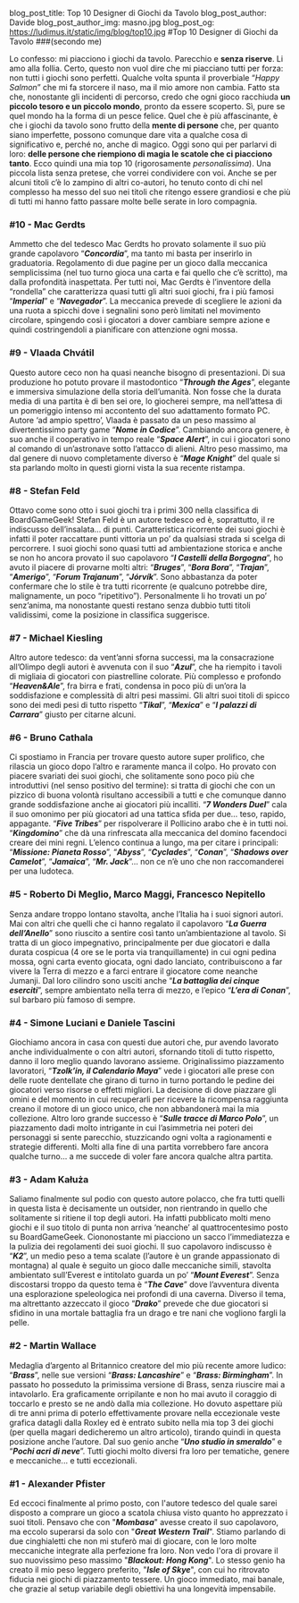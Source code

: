blog_post_title: Top 10 Designer di Giochi da Tavolo
blog_post_author: Davide
blog_post_author_img: masno.jpg
blog_post_og: https://ludimus.it/static/img/blog/top10.jpg
#Top 10 Designer di Giochi da Tavolo
###(secondo me)

Lo confesso: mi piacciono i giochi da tavolo. 
Parecchio e **senza riserve**. Li amo alla follia. 
Certo, questo non vuol dire che mi piacciano tutti per forza: non tutti i giochi sono perfetti. Qualche volta spunta il proverbiale “_Happy Salmon_” che mi fa storcere il naso, ma il mio amore non cambia. Fatto sta che, nonostante gli incidenti di percorso, credo che ogni gioco racchiuda **un piccolo tesoro e un piccolo mondo**, pronto da essere scoperto. Sì, pure se quel mondo ha la forma di un pesce felice. 
Quel che è più affascinante, è che i giochi da tavolo sono frutto della **mente di persone** che, per quanto siano imperfette, possono comunque dare vita a qualche cosa di significativo e, perché no, anche di magico. Oggi sono qui per parlarvi di loro: **delle persone che riempiono di magia le scatole che ci piacciono tanto**.
Ecco quindi una mia top 10 (rigorosamente _personalissima_). Una piccola lista senza pretese, che vorrei condividere con voi. Anche se per alcuni titoli c’è lo zampino di altri co-autori, ho tenuto conto di chi nel complesso ha messo del suo nei titoli che ritengo essere grandiosi e che più di tutti mi hanno fatto passare molte belle serate in loro compagnia.

### #10 - Mac Gerdts
Ammetto che del tedesco Mac Gerdts ho provato solamente il suo più grande capolavoro “**_Concordia_**”, ma tanto mi basta per inserirlo in graduatoria. Regolamento di due pagine per un gioco dalla meccanica semplicissima (nel tuo turno gioca una carta e fai quello che c’è scritto), ma dalla profondità inaspettata. 
Per tutti noi, Mac Gerdts è l’inventore della “rondella” che caratterizza quasi tutti gli altri suoi giochi, fra i più famosi “**_Imperial_**” e “**_Navegador_**”. La meccanica prevede di scegliere le azioni da una ruota a spicchi dove i segnalini sono però limitati nel movimento circolare, spingendo così i giocatori a dover cambiare sempre azione e quindi costringendoli a pianificare con attenzione ogni mossa.

### #9 - Vlaada Chvátil 
Questo autore ceco non ha quasi neanche bisogno di presentazioni. Di sua produzione ho potuto provare il mastodontico “**_Through the Ages_**”, elegante e immersiva simulazione della storia dell’umanità. Non fosse che la durata media di una partita è di ben sei ore, lo giocherei sempre, ma nell’attesa di un pomeriggio intenso mi accontento del suo adattamento formato PC. 
Autore ‘ad ampio spettro’, Vlaada è passato da un peso massimo al divertentissimo party game “**_Nome in Codice_**”. Cambiando ancora genere, è suo anche il cooperativo in tempo reale “**_Space Alert_**”, in cui i giocatori sono al comando di un’astronave sotto l’attacco di alieni. Altro peso massimo, ma dal genere di nuovo completamente diverso è “**_Mage Knight_**” del quale si sta parlando molto in questi giorni vista la sua recente ristampa.

### #8 - Stefan Feld 
Ottavo come sono otto i suoi giochi tra i primi 300 nella classifica di BoardGameGeek! Stefan Feld è un autore tedesco ed è, soprattutto, il re indiscusso dell’insalata… di punti. Caratteristica ricorrente dei suoi giochi è infatti il poter raccattare punti vittoria un po’ da qualsiasi strada si scelga di percorrere. I suoi giochi sono quasi tutti ad  ambientazione storica e anche se non ho ancora provato il suo capolavoro “**_I Castelli della Borgogna_**”, ho avuto il piacere di provarne molti altri: “**_Bruges_**”, “**_Bora Bora_**”, “**_Trajan_**”, “**_Amerigo_**”, “**_Forum Trajanum_**”, “**_Jórvík_**”. Sono abbastanza da poter confermare che lo stile è tra tutti ricorrente (e qualcuno potrebbe dire, malignamente, un poco “ripetitivo”). Personalmente li ho trovati un po’ senz’anima, ma nonostante questi restano senza dubbio tutti titoli validissimi, come la posizione in classifica suggerisce.

### #7 - Michael Kiesling
Altro autore tedesco: da vent’anni sforna successi, ma la consacrazione all’Olimpo degli autori è avvenuta con il suo “**_Azul_**”, che ha riempito i tavoli di migliaia di giocatori con piastrelline colorate. 
Più complesso e profondo “**_Heaven&Ale_**”, fra birra e frati, condensa in poco più di un’ora la soddisfazione e complessità di altri pesi massimi. 
Gli altri suoi titoli di spicco sono dei medi pesi di tutto rispetto “**_Tikal_**”, “**_Mexica_**” e “**_I palazzi di Carrara_**” giusto per citarne alcuni.

### #6 - Bruno Cathala
Ci spostiamo in Francia per trovare questo autore super prolifico, che rilascia un gioco dopo l’altro e raramente manca il colpo. Ho provato con piacere svariati dei suoi giochi, che solitamente sono poco più che introduttivi (nel senso positivo del termine): si tratta di giochi che con un pizzico di buona volontà risultano accessibili a tutti e che comunque danno grande soddisfazione anche ai giocatori più incalliti. “**_7 Wonders Duel_**” cala il suo omonimo per più giocatori ad una tattica sfida per due… teso, rapido, appagante. “**_Five Tribes_**” per rispolverare il Pollicino arabo che è in tutti noi. “**_Kingdomino_**” che dà una rinfrescata alla meccanica del domino facendoci creare dei mini regni. L’elenco continua a lungo, ma per citare i principali: “**_Missione: Pianeta Rosso_**”, “**_Abyss_**”, “**_Cyclades_**”, “**_Conan_**”, “**_Shadows over Camelot_**”, “**_Jamaica_**”, “**_Mr. Jack_**”... non ce n’è uno che non raccomanderei per una ludoteca.


### #5 -  Roberto Di Meglio, Marco Maggi, Francesco Nepitello
Senza andare troppo lontano stavolta, anche l’Italia ha i suoi signori autori. Mai con altri che quelli che ci hanno regalato il capolavoro “**_La Guerra dell’Anello_**” sono riuscito a sentire così tanto un’ambientazione al tavolo. Si tratta di un gioco impegnativo, principalmente per due giocatori e dalla durata cospicua (4 ore se le porta via tranquillamente) in cui ogni pedina mossa, ogni carta evento giocata, ogni dado lanciato, contribuiscono a far vivere la Terra di mezzo e a farci entrare il giocatore come neanche Jumanji. Dal loro cilindro sono usciti anche “**_La battaglia dei cinque eserciti_**”, sempre ambientato nella terra di mezzo, e l’epico “**_L’era di Conan_**”, sul barbaro più famoso di sempre.

### #4 -  Simone Luciani e Daniele Tascini
Giochiamo ancora in casa con questi due autori che, pur avendo lavorato anche individualmente o con altri autori, sfornando titoli di tutto rispetto, danno il loro meglio quando lavorano assieme. Originalissimo piazzamento lavoratori, “**_Tzolk’in, il Calendario Maya_**” vede i giocatori alle prese con delle ruote dentellate che girano di turno in turno portando le pedine dei giocatori verso risorse o effetti migliori. La decisione di dove piazzare gli omini e del momento in cui recuperarli per ricevere la ricompensa raggiunta creano il motore di un gioco unico, che non abbandonerà mai la mia collezione. Altro loro grande successo è “**_Sulle tracce di Marco Polo_**”, un piazzamento dadi molto intrigante in cui l’asimmetria nei poteri dei personaggi si sente parecchio, stuzzicando ogni volta a ragionamenti e strategie differenti. Molti alla fine di una partita vorrebbero fare ancora qualche turno… a me succede di voler fare ancora qualche altra partita.

### #3 -  Adam Kałuża
Saliamo finalmente sul podio con questo autore polacco, che fra tutti quelli in questa lista è decisamente un outsider, non rientrando in quello che solitamente si ritiene il top degli autori. Ha infatti pubblicato molti meno giochi e il suo titolo di punta non arriva ‘neanche’ al quattrocentesimo posto su BoardGameGeek. Ciononostante mi piacciono un sacco l’immediatezza e la pulizia dei regolamenti dei suoi giochi. Il suo capolavoro indiscusso è “**_K2_**”, un medio peso a tema scalate (l’autore è un grande appassionato di montagna) al quale è seguito un gioco dalle meccaniche simili, stavolta ambientato sull’Everest e intitolato guarda un po’ “**_Mount Everest_**”. Senza discostarsi troppo da questo tema è “**_The Cave_**” dove l’avventura diventa una esplorazione speleologica nei profondi di una caverna. Diverso il tema, ma altrettanto azzeccato il gioco “**_Drako_**” prevede che due giocatori si sfidino in una mortale battaglia fra un drago e tre nani che vogliono fargli la pelle.

### #2 -  Martin Wallace 
Medaglia d’argento al Britannico creatore del mio più recente amore ludico: “**_Brass_**”, nelle sue versioni “**_Brass: Lancashire_**” e “**_Brass: Birmingham_**”. In passato ho posseduto la primissima versione di Brass, senza riuscire mai a intavolarlo. Era graficamente orripilante e non ho mai avuto il coraggio di toccarlo e presto se ne andò dalla mia collezione. Ho dovuto aspettare più di tre anni prima di poterlo effettivamente provare nella eccezionale veste grafica datagli dalla Roxley ed è entrato subito nella mia top 3 dei giochi (per quella magari dedicheremo un altro articolo), tirando quindi in questa posizione anche l’autore. Dal suo genio anche “**_Uno studio in smeraldo_**” e “**_Pochi acri di neve_**”. Tutti giochi molto diversi fra loro per tematiche, genere e meccaniche... e tutti eccezionali.

### #1 -  Alexander Pfister
Ed eccoci finalmente al primo posto, con l'autore tedesco del quale sarei disposto a comprare un gioco a scatola chiusa visto quanto ho apprezzato i suoi titoli. Pensavo che con "**_Mombasa_**" avesse creato il suo capolavoro, ma eccolo superarsi da solo con "**_Great Western Trail_**". Stiamo parlando di due cinghialetti che non mi stuferò mai di giocare, con le loro molte meccaniche integrate alla perfezione fra loro. Non vedo l'ora di provare il suo nuovissimo peso massimo "**_Blackout: Hong Kong_**". Lo stesso genio ha  creato il mio peso leggero preferito, "**_Isle of Skye_**", con cui ho ritrovato fiducia nei giochi di piazzamento tessere. Un gioco immediato, mai banale, che grazie al setup variabile degli obiettivi ha una longevità impensabile.

